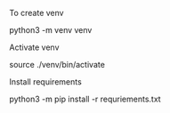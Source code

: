 


To create venv

python3 -m venv venv


Activate venv

source ./venv/bin/activate


Install requirements

python3 -m pip install -r requriements.txt

